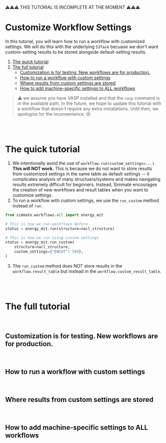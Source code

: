 
:warning::warning::warning: THIS TUTORIAL IS INCOMPLETE AT THE MOMENT :warning::warning::warning:


# Customize Workflow Settings

In this tutorial, you will learn how to run a workflow with customized settings. We will do this with the underlying `S3Task` becuase we don't want custom-setting results to be stored alongside default-setting results.

1. [The quick tutorial](#the-quick-tutorial)
2. [The full tutorial](#the-full-tutorial)
    - [Customization is for testing. New workflows are for production.](#customization-is-for-testing-new-workflows-are-for-production)
    - [How to run a workflow with custom settings](#how-to-run-a-workflow-with-custom-settings)
    - [Where results from custom settings are stored](#where-results-from-custom-settings-are-stored)
    - [How to add machine-specific settings to ALL workflows](#how-to-add-machine-specific-settings-to-all-workflows)

> :warning: we assume you have VASP installed and that the `vasp` command is in the available path. In the future, we hope to update this tutorial with a workflow that doesn't require any extra installations. Until then, we apologize for the inconvenience. :cry:

<br/><br/>

# The quick tutorial

1. We intentionally avoid the use of `workflow.run(custom_settings=...)`. **This will NOT work.** This is because we do not want to store results from customized settings in the same table as default settings -- it complicates analysis of many structuers/systems and makes navigating results extremely difficult for beginners. Instead, Simmate encourages the creation of new workflows and result tables when you want to customize settings.
3. To run a workflow with custom settings, we use the `run_custom` method instead of `run`.
```python
from simmate.workflows.all import energy_mit

# This is how we ran workflows before
status = energy_mit.run(structure=nacl_structure)

# This is how we run using custom settings
status = energy_mit.run_custom(
    structure=nacl_structure, 
    custom_settings={"ENCUT": 500},
)
```
3. The `run_custom` method does NOT store results in the `workflow.result_table` but instead in the `workflow.custom_result_table`. 

<br/><br/>

# The full tutorial

<br/>

## Customization is for testing. New workflows are for production.

<br/>

## How to run a workflow with custom settings

<br/>

## Where results from custom settings are stored

<br/>

## How to add machine-specific settings to ALL workflows

